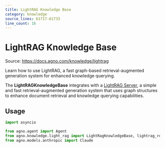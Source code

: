 ```yaml
---
title: LightRAG Knowledge Base
category: knowledge
source_lines: 61717-61733
line_count: 16
---
```


# LightRAG Knowledge Base
Source: https://docs.agno.com/knowledge/lightrag

Learn how to use LightRAG, a fast graph-based retrieval-augmented generation system for enhanced knowledge querying.

The **LightRAGKnowledgeBase** integrates with a [LightRAG Server](https://github.com/HKUDS/LightRAG), a simple and fast retrieval-augmented generation system that uses graph structures to enhance document retrieval and knowledge querying capabilities.

## Usage

```python knowledge_base.py
import asyncio

from agno.agent import Agent
from agno.knowledge.light_rag import LightRagKnowledgeBase, lightrag_retriever
from agno.models.anthropic import Claude

